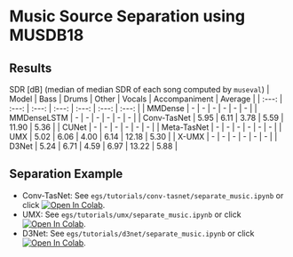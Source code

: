 # Music Source Separation using MUSDB18
## Results
SDR [dB] (median of median SDR of each song computed by `museval`)
| Model | Bass | Drums | Other | Vocals | Accompaniment | Average |
| :---: | :---: | :---: | :---: | :---: | :---: | :---: |
| MMDense | - | - | - | - | - | - |
| MMDenseLSTM | - | - | - | - | - | - |
| Conv-TasNet | 5.95 | 6.11 | 3.78 | 5.59 | 11.90 | 5.36 |
| CUNet | - | - | - | - | - | - |
| Meta-TasNet | - | - | - | - | - | - |
| UMX | 5.02 | 6.06 | 4.00 | 6.14 | 12.18 | 5.30 |
| X-UMX | - | - | - | - | - | - |
| D3Net | 5.24 | 6.71 | 4.59 | 6.97 | 13.22 | 5.88 |

## Separation Example
- Conv-TasNet: See `egs/tutorials/conv-tasnet/separate_music.ipynb` or click [![Open In Colab](https://colab.research.google.com/assets/colab-badge.svg)](https://colab.research.google.com/github/tky823/DNN-based_source_separation/blob/main/egs/tutorials/conv-tasnet/separate_music.ipynb).
- UMX: See `egs/tutorials/umx/separate_music.ipynb` or click [![Open In Colab](https://colab.research.google.com/assets/colab-badge.svg)](https://colab.research.google.com/github/tky823/DNN-based_source_separation/blob/main/egs/tutorials/umx/separate_music.ipynb).
- D3Net: See `egs/tutorials/d3net/separate_music.ipynb` or click [![Open In Colab](https://colab.research.google.com/assets/colab-badge.svg)](https://colab.research.google.com/github/tky823/DNN-based_source_separation/blob/main/egs/tutorials/d3net/separate_music.ipynb).
